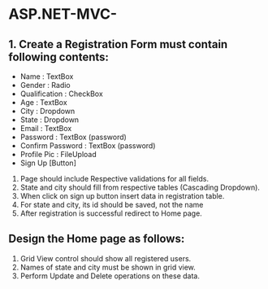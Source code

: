# ASP.NET-MVC-
## 1.	Create a Registration Form must contain following contents: 
- Name 	: 	TextBox 
- Gender 	: 	Radio 
- Qualification 	: 	CheckBox 
- Age 	: 	TextBox 
- City 	: 	Dropdown 
- State 	: 	Dropdown 
- Email 	: 	TextBox 
- Password 	: 	TextBox (password) 
- Confirm Password     : 	TextBox (password) 
- Profile Pic 	: 	FileUpload 
- Sign Up [Button] 
 
1.	Page should include Respective validations for all fields. 
2.	State and city should fill from respective tables (Cascading Dropdown). 
3.	When click on sign up button insert data in registration table. 
4.	For state and city, its id should be saved, not the name 
5.	After registration is successful redirect to Home page. 
 
 
##	Design the Home page as follows: 
1.	Grid View control should show all registered users. 
2.	Names of state and city must be shown in grid view. 
3.	Perform Update and Delete operations on these data. 

